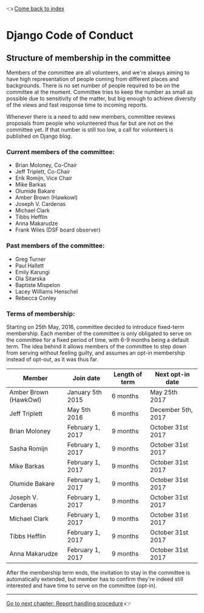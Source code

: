 :point_left: [Come back to index](README.md)

# Django Code of Conduct

## Structure of membership in the committee

Members of the committee are all volunteers, and we're always aiming to have
high representation of people coming from different places and backgrounds.
There is no set number of people required to be on the committee at the moment.
Committee tries to keep the number as small as possible due to sensitivity of
the matter, but big enough to achieve diversity of the views and fast response
time to incoming reports.

Whenever there is a need to add new members, committee reviews proposals from
people who volunteered thus far but are not on the committee yet. If that
number is still too low, a call for volunteers is published on Django blog.

### Current members of the committee:

- Brian Moloney, Co-Chair
- Jeff Triplett, Co-Chair
- Erik Romijn, Vice Chair
- Mike Barkas
- Olumide Bakare
- Amber Brown (Hawkowl)
- Joseph V. Cardenas
- Michael Clark
- Tibbs Hefflin
- Anna Makarudze
- Frank Wiles (DSF board observer)

### Past members of the committee:

- Greg Turner
- Paul Hallett
- Emily Karungi
- Ola Sitarska
- Baptiste Mispelon
- Lacey Williams Henschel
- Rebecca Conley

### Terms of membership:

Starting on 25th May, 2016, committee decided to introduce fixed-term
membership. Each member of the committee is only obligated to serve on the
committee for a fixed period of time, with 6-9 months being a default term. The
idea behind it allows members of the committee to step down from serving
without feeling guilty, and assumes an opt-in membership instead of opt-out, as
it was thus far.

| Member                | Join date        | Length of term | Next opt-in date   |
| --------------------- | ---------------- | -------------- | ------------------ |
| Amber Brown (HawkOwl) | January 5th 2015 | 6 months       | May 25th 2017      |
| Jeff Triplett         | May 5th 2016     | 6 months       | December 5th, 2017 |
| Brian Moloney         | February 1, 2017 | 9 months       | October 31st 2017  |
| Sasha Romijn          | February 1, 2017 | 9 months       | October 31st 2017  |
| Mike Barkas           | February 1, 2017 | 9 months       | October 31st 2017  |
| Olumide Bakare        | February 1, 2017 | 9 months       | October 31st 2017  |
| Joseph V. Cardenas    | February 1, 2017 | 9 months       | October 31st 2017  |
| Michael Clark         | February 1, 2017 | 9 months       | October 31st 2017  |
| Tibbs Hefflin         | February 1, 2017 | 9 months       | October 31st 2017  |
| Anna Makarudze        | February 1, 2017 | 9 months       | October 31st 2017  |

After the membership term ends, the invitation to stay in the committee is
automatically extended, but member has to confirm they're indeed still
interested and have time to serve on the committee (opt-in).

----

[Go to next chapter: Report handling procedure](reports.md) :point_right:
